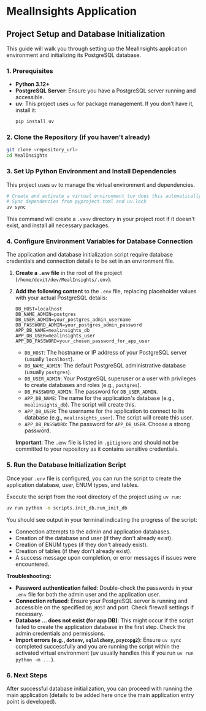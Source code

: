 # MealInsights Application

## Project Setup and Database Initialization

This guide will walk you through setting up the MealInsights application environment and initializing its PostgreSQL database.

### 1. Prerequisites

*   **Python 3.12+**
*   **PostgreSQL Server**: Ensure you have a PostgreSQL server running and accessible.
*   **uv**: This project uses `uv` for package management. If you don\'t have it, install it:
    ```bash
    pip install uv
    ```

### 2. Clone the Repository (if you haven\'t already)

```bash
git clone <repository_url>
cd MealInsights
```

### 3. Set Up Python Environment and Install Dependencies

This project uses `uv` to manage the virtual environment and dependencies.

```bash
# Create and activate a virtual environment (uv does this automatically)
# Sync dependencies from pyproject.toml and uv.lock
uv sync
```
This command will create a `.venv` directory in your project root if it doesn\'t exist, and install all necessary packages.

### 4. Configure Environment Variables for Database Connection

The application and database initialization script require database credentials and connection details to be set in an environment file.

1.  **Create a `.env` file** in the root of the project (`/home/devit/dev/MealInsights/.env`).
2.  **Add the following content** to the `.env` file, replacing placeholder values with your actual PostgreSQL details:

    ```env
    DB_HOST=localhost
    DB_NAME_ADMIN=postgres
    DB_USER_ADMIN=your_postgres_admin_username
    DB_PASSWORD_ADMIN=your_postgres_admin_password
    APP_DB_NAME=mealinsights_db
    APP_DB_USER=mealinsights_user
    APP_DB_PASSWORD=your_chosen_password_for_app_user
    ```

    *   `DB_HOST`: The hostname or IP address of your PostgreSQL server (usually `localhost`).
    *   `DB_NAME_ADMIN`: The default PostgreSQL administrative database (usually `postgres`).
    *   `DB_USER_ADMIN`: Your PostgreSQL superuser or a user with privileges to create databases and roles (e.g., `postgres`).
    *   `DB_PASSWORD_ADMIN`: The password for `DB_USER_ADMIN`.
    *   `APP_DB_NAME`: The name for the application\'s database (e.g., `mealinsights_db`). The script will create this.
    *   `APP_DB_USER`: The username for the application to connect to its database (e.g., `mealinsights_user`). The script will create this user.
    *   `APP_DB_PASSWORD`: The password for `APP_DB_USER`. Choose a strong password.

    **Important**: The `.env` file is listed in `.gitignore` and should not be committed to your repository as it contains sensitive credentials.

### 5. Run the Database Initialization Script

Once your `.env` file is configured, you can run the script to create the application database, user, ENUM types, and tables.

Execute the script from the root directory of the project using `uv run`:

```bash
uv run python -m scripts.init_db.run_init_db
```

You should see output in your terminal indicating the progress of the script:
*   Connection attempts to the admin and application databases.
*   Creation of the database and user (if they don\'t already exist).
*   Creation of ENUM types (if they don\'t already exist).
*   Creation of tables (if they don\'t already exist).
*   A success message upon completion, or error messages if issues were encountered.

**Troubleshooting:**
*   **Password authentication failed**: Double-check the passwords in your `.env` file for both the admin user and the application user.
*   **Connection refused**: Ensure your PostgreSQL server is running and accessible on the specified `DB_HOST` and port. Check firewall settings if necessary.
*   **Database ... does not exist (for app DB)**: This might occur if the script failed to create the application database in the first step. Check the admin credentials and permissions.
*   **Import errors (e.g., `dotenv`, `sqlalchemy`, `psycopg2`)**: Ensure `uv sync` completed successfully and you are running the script within the activated virtual environment (uv usually handles this if you run `uv run python -m ...`).

### 6. Next Steps

After successful database initialization, you can proceed with running the main application (details to be added here once the main application entry point is developed).

